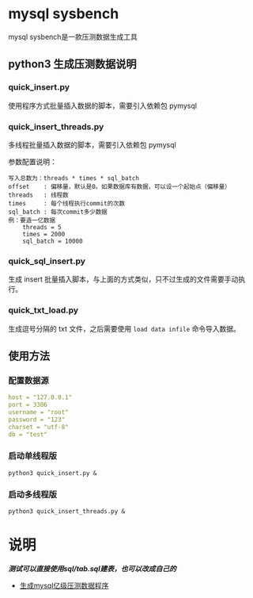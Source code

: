 # mysql sysbench
mysql sysbench是一款压测数据生成工具

## python3 生成压测数据说明
### quick_insert.py

使用程序方式批量插入数据的脚本，需要引入依赖包 pymysql

### quick_insert_threads.py

多线程批量插入数据的脚本，需要引入依赖包 pymysql

参数配置说明：

```
写入总数为：threads * times * sql_batch
offset    : 偏移量，默认是0。如果数据库有数据，可以设一个起始点（偏移量）
threads   : 线程数
times     : 每个线程执行commit的次数
sql_batch : 每次commit多少数据
例：要造一亿数据
    threads = 5
    times = 2000
    sql_batch = 10000
```

### quick_sql_insert.py

生成 insert 批量插入脚本，与上面的方式类似，只不过生成的文件需要手动执行。

### quick_txt_load.py

生成逗号分隔的 txt 文件，之后需要使用 `load data infile` 命令导入数据。


## 使用方法
### 配置数据源

```yaml
host = "127.0.0.1"
port = 3306
username = "root"
password = "123"
charset = "utf-8"
db = "test"
```
### 启动单线程版

```shell
python3 quick_insert.py &
```

### 启动多线程版

```shell
python3 quick_insert_threads.py &
```

# 说明
***测试可以直接使用sql/tab.sql建表，也可以改成自己的***

- [生成mysql亿级压测数据程序](https://blog.csdn.net/evane1890/article/details/112911724)
